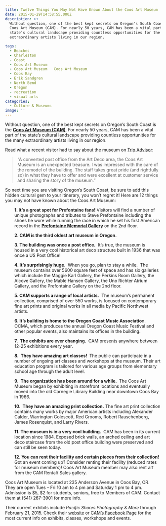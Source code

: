 ```yaml
---
title: Twelve Things You May Not Have Known About the Coos Art Museum
date: 2015-01-29T14:58:55.000Z
description: >+
  Without question, one of the best kept secrets on Oregon's South Coast is the
  Coos Art Museum (CAM). For nearly 50 years, CAM has been a vital part of the
  state’s cultural landscape providing countless opportunities for the many
  extraordinary artists living in our region.

tags:
  - Beaches
  - Charleston
  - Coast
  - Coos Art Museum
  - Coos Art Museum   Coos Art Museum
  - Coos Bay
  - Erik Sandgren
  - North Bend
  - Oregon
  - recreation
  - visual arts
categories:
  - Culture & Museums
image: ''
---
```

Without question, one of the best kept secrets on Oregon&#8217;s South Coast is the <a href="http://www.coosart.org/" target="_blank"><strong>Coos Art Museum (CAM)</strong></a>. For nearly 50 years, CAM has been a vital part of the state’s cultural landscape providing countless opportunities for the many extraordinary artists living in our region.

Read what a recent visitor had to say about the museum on <a href="http://www.tripadvisor.com/Attraction_Review-g51813-d5777748-Reviews-Coos_Art_Museum-Coos_Bay_Oregon.html" target="_blank">Trip Advisor</a>:

> &#8220;A converted post office from the Art Deco area, the Coos Art Museum is an unexpected treasure. I was impressed with the care of the remodel of the building. The staff takes great pride (and rightfully so) in what they have to offer and were excellent at customer service and sharing the story of the museum.&#8221;

So next time you are visiting Oregon&#8217;s South Coast, be sure to add this hidden cultural gem to your itinerary, you won&#8217;t regret it! Here are 12 things you may not have known about the Coos Art Museum:

<p style="padding-left: 30px;">
  <strong>1. It&#8217;s a great spot for Prefontaine fans!</strong> Visitors will find a number of unique photographs and tributes to Steve Prefontaine including the shoes he wore while running the race in which he set his first American record in the <strong><a href="http://www.coosart.org/prefontaine-gallery/" target="_blank">Prefontaine Memorial Gallery</a></strong> on the 2nd floor.
</p>

<p style="padding-left: 30px;">
  <strong>2. CAM is the third oldest art museum in Oregon.</strong>
</p>

<p style="padding-left: 30px;">
  <strong>3. The building was once a post office.</strong>  It&#8217;s true, the museum is housed in a very cool historical art deco structure built in 1936 that was once a US Post Office!
</p>

<p style="padding-left: 30px;">
  <strong>4. It&#8217;s surprisingly huge. </strong> When you go, plan to stay a while.  The museum contains over 5600 square feet of space and has six galleries which include the Maggie Karl Gallery, the Perkins Room Gallery, the Alcove Gallery, the Mable Hansen Gallery, the Uno Richter Atrium Gallery, and the Prefontaine Gallery on the 2nd floor.
</p>

<p style="padding-left: 30px;">
  <strong>5. CAM supports a range of local artists.</strong>  The museum&#8217;s permanent collection, comprised of over 550 works, is focused on contemporary fine art prints and original works in all media by Pacific Northwest artists.
</p>

<p style="padding-left: 30px;">
  <strong>6. It&#8217;s building is home to the Oregon Coast Music Associatio</strong>n.  OCMA, which produces the annual Oregon Coast Music Festival and other popular events, also maintains its offices in the building.
</p>

<p style="padding-left: 30px;">
  <strong>7.  The exhibits are ever changing. </strong> CAM presents anywhere between 12-25 exhibitions every year.
</p>

<p style="padding-left: 30px;">
  <strong>8.  They have amazing art classes! </strong> The public can participate in a number of ongoing art classes and workshops at the museum. Their art education program is tailored for various age groups from elementary school age through the adult level.
</p>

<p style="padding-left: 30px;">
  <strong>9.  The organization has been around for a while. </strong> The Coos Art Museum began by exhibiting in storefront locations and eventually moved into the old Carnegie Library Building near downtown Coos Bay in 1966.
</p>

<p style="padding-left: 30px;">
  <strong>10.  They have an amazing print collection.</strong> The fine art print collection contains many works by major American artists including Alexander Calder, Warrington Colescott, Red Grooms, Robert Rauschenberg, James Rosenquist, and Larry Rivers.
</p>

<p style="padding-left: 30px;">
  <strong>11. The museum is in a very cool building. </strong> CAM has been in its current location since 1984. Exposed brick walls, an arched ceiling and art deco staircase from the old post office building were preserved and can still be seen today.
</p>

<p style="padding-left: 30px;">
  <strong>12. You can rent their facility and certain pieces from their collection!</strong> Got an event coming up? Consider renting their facility (reduced rates for museum members)! Coos Art Museum member may also rent art from the CAM Rental/ Sales gallery.
</p>

Coos Art Museum is located at 235 Anderson Avenue in Coos Bay, OR. They are open Tues &#8211; Fri 10 am to 4 pm and Saturday 1 pm to 4 pm. Admission is $5, $2 for students, seniors, free to Members of CAM. Contact them at (541) 267-3901 for more info.

Their current exhibits include _Pacific Shores Photography & More_ through February 21, 2015. Check their <a href="http://www.coosart.org/" target="_blank">website</a> or <a href="https://www.facebook.com/coosartmuseum" target="_blank">CAM&#8217;s Facebook Page</a> for the most current info on exhibits, classes, workshops and events.
